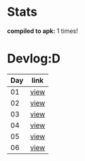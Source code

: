 # Stats
**compiled to apk:** 1 times!

# Devlog:D
|   Day |                                                                       link                                                                        |
| ----- | :-------------------------------------------------------------------------------------------------------------------------------------------------: |
| 01    |                                                             [view](https://www.facebook.com/100083333136200/posts/426182363502865/?mibextid=rS40aB7S9Ucbxw6v)                                                             |
| 02    |                                                             [view](https://www.facebook.com/100083333136200/posts/426675843453517/?mibextid=rS40aB7S9Ucbxw6v)                                                             |
| 03    |                                                             [view](https://www.facebook.com/100083333136200/posts/427439483377153/?mibextid=rS40aB7S9Ucbxw6v)                                                             |
| 04    |                                                             [view](https://www.facebook.com/100083333136200/posts/428840313237070/?mibextid=rS40aB7S9Ucbxw6v)                                                             |
| 05    |                                                             [view](https://www.facebook.com/100083333136200/posts/433400102781091/?mibextid=rS40aB7S9Ucbxw6v)                                                             |
| 06    |                                                             [view](https://www.facebook.com/100083333136200/posts/435417895912645/?mibextid=rS40aB7S9Ucbxw6v)                                                             |
